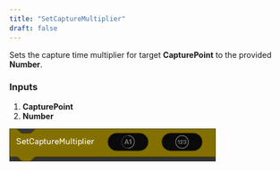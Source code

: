 ```yaml
---
title: "SetCaptureMultiplier"
draft: false
---
```

Sets the capture time multiplier for target **CapturePoint** to the provided **Number**.
### Inputs
1. **CapturePoint**
2. **Number**

![SetCaptureMultiplier](https://raw.githubusercontent.com/battlefield-portal-community/Image-CDN/main/portal_blocks/SetCaptureMultiplier.png)